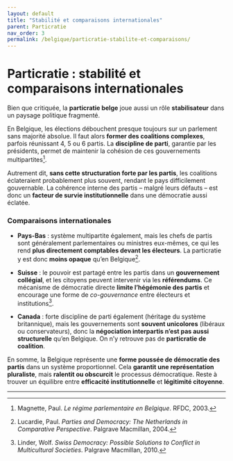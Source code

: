 ```yaml
---
layout: default
title: "Stabilité et comparaisons internationales"
parent: Particratie
nav_order: 3
permalink: /belgique/particratie-stabilite-et-comparaisons/
---
```


# Particratie : stabilité et comparaisons internationales

Bien que critiquée, la **particratie belge** joue aussi un rôle **stabilisateur** dans un paysage politique fragmenté.

En Belgique, les élections débouchent presque toujours sur un parlement sans majorité absolue. Il faut alors **former des coalitions complexes**, parfois réunissant 4, 5 ou 6 partis. La **discipline de parti**, garantie par les présidents, permet de maintenir la cohésion de ces gouvernements multipartites[^1].

Autrement dit, **sans cette structuration forte par les partis**, les coalitions éclateraient probablement plus souvent, rendant le pays difficilement gouvernable. La cohérence interne des partis – malgré leurs défauts – est donc un **facteur de survie institutionnelle** dans une démocratie aussi éclatée.

### Comparaisons internationales

- **Pays-Bas** : système multipartite également, mais les chefs de partis sont généralement parlementaires ou ministres eux-mêmes, ce qui les rend **plus directement comptables devant les électeurs**. La particratie y est donc **moins opaque** qu’en Belgique[^2].

- **Suisse** : le pouvoir est partagé entre les partis dans un **gouvernement collégial**, et les citoyens peuvent intervenir via les **référendums**. Ce mécanisme de démocratie directe **limite l’hégémonie des partis** et encourage une forme de *co-gouvernance* entre électeurs et institutions[^3].

- **Canada** : forte discipline de parti également (héritage du système britannique), mais les gouvernements sont **souvent unicolores** (libéraux ou conservateurs), donc la **négociation interpartis n’est pas aussi structurelle** qu’en Belgique. On n’y retrouve pas de **particratie de coalition**.

En somme, la Belgique représente une **forme poussée de démocratie des partis** dans un système proportionnel. Cela **garantit une représentation pluraliste**, mais **ralentit ou obscurcit** le processus démocratique. Reste à trouver un équilibre entre **efficacité institutionnelle** et **légitimité citoyenne**.

---

[^1]: Magnette, Paul. *Le régime parlementaire en Belgique*. RFDC, 2003.
[^2]: Lucardie, Paul. *Parties and Democracy: The Netherlands in Comparative Perspective*. Palgrave Macmillan, 2004.
[^3]: Linder, Wolf. *Swiss Democracy: Possible Solutions to Conflict in Multicultural Societies*. Palgrave Macmillan, 2010.
